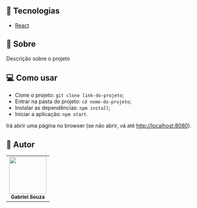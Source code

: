 ## :wrench: Tecnologias

<!--EXEMPLO:-->
- [React](https://pt-br.reactjs.org/)

## :page_facing_up: Sobre

Descrição sobre o projeto

## 💻 Como usar

- Clone o projeto: `git clone link-do-projeto`;
- Entrar na pasta do projeto: `cd nome-do-projeto`;
- Instalar as dependências: `npm install`;
- Iniciar a aplicação: `npm start`.

Irá abrir uma página no browser (se não abrir, vá até [http://localhost:8080](http://localhost:8080/)).


## :pencil: Autor

<table>
  <tr>
    <td align="center"><a href="https://github.com/Gabriel200395"><img src="https://avatars0.githubusercontent.com/u/54550926?s=460&u=cdeeac652ce0597a986fbdcff6e249ad27a1f1da&v=4" width="100px;" alt=""/><br /><sub><b>Gabriel Souza</b></sub></a><br /></td>
  <tr>
</table>
